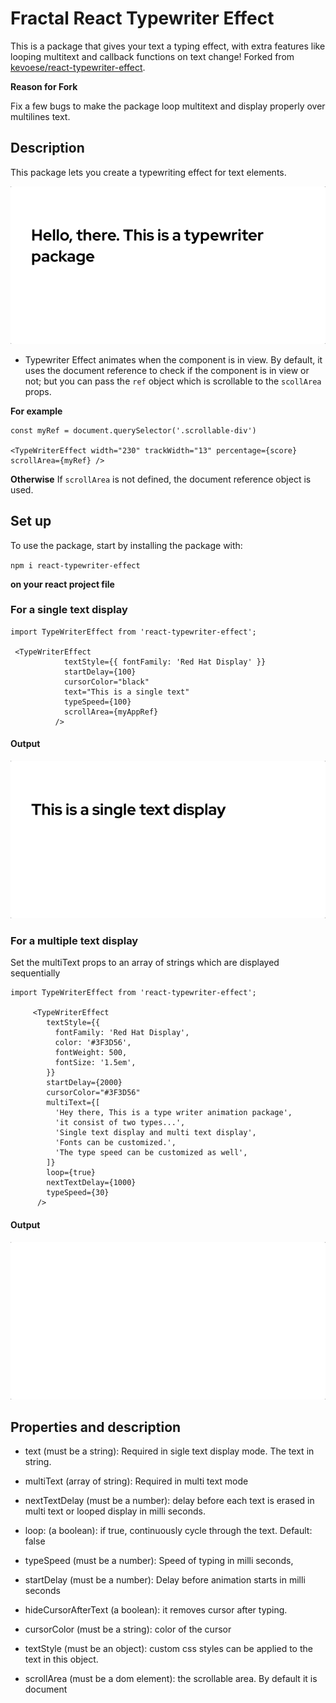 # Fractal React Typewriter Effect

This is a package that gives your text a typing effect, with extra features like looping multitext and callback functions on text change! Forked from [kevoese/react-typewriter-effect](https://github.com/kevoese/react-typewriter-effect).

**Reason for Fork**

Fix a few bugs to make the package loop multitext and display properly over multilines text.

## Description

This package lets you create a typewriting effect for text elements.

![Typewriter description](./images/singleTextDisplay1.gif)

- Typewriter Effect animates when the component is in view. By default, it uses the document reference to check if the component is in view or not; but you can pass the `ref` object which is scrollable to the `scollArea` props.

**For example**

```
const myRef = document.querySelector('.scrollable-div')

<TypeWriterEffect width="230" trackWidth="13" percentage={score} scrollArea={myRef} />
```

**Otherwise**
If `scrollArea` is not defined, the document reference object is used.

## Set up

To use the package, start by installing the package with:

`npm i react-typewriter-effect`

**on your react project file**

### For a single text display

```
import TypeWriterEffect from 'react-typewriter-effect';

 <TypeWriterEffect
            textStyle={{ fontFamily: 'Red Hat Display' }}
            startDelay={100}
            cursorColor="black"
            text="This is a single text"
            typeSpeed={100}
            scrollArea={myAppRef}
          />

```

#### Output

![single text display](./images/textDisplay.gif)

### For a multiple text display

Set the multiText props to an array of strings which are displayed sequentially

```
import TypeWriterEffect from 'react-typewriter-effect';

     <TypeWriterEffect
        textStyle={{
          fontFamily: 'Red Hat Display',
          color: '#3F3D56',
          fontWeight: 500,
          fontSize: '1.5em',
        }}
        startDelay={2000}
        cursorColor="#3F3D56"
        multiText={[
          'Hey there, This is a type writer animation package',
          'it consist of two types...',
          'Single text display and multi text display',
          'Fonts can be customized.',
          'The type speed can be customized as well',
        ]}
        loop={true}
        nextTextDelay={1000}
        typeSpeed={30}
      />
```

#### Output

![Rect bar](./images/multiText.gif)

## Properties and description

- text (must be a string): Required in sigle text display mode. The text in string.

- multiText (array of string): Required in multi text mode

- nextTextDelay (must be a number): delay before each text is erased in multi text or looped display in milli seconds.

- loop: (a boolean): if true, continuously cycle through the text. Default: false

- typeSpeed (must be a number): Speed of typing in milli seconds,

- startDelay (must be a number): Delay before animation starts in milli seconds

- hideCursorAfterText (a boolean): it removes cursor after typing.

- cursorColor (must be a string): color of the cursor

- textStyle (must be an object): custom css styles can be applied to the text in this object.

- scrollArea (must be a dom element): the scrollable area. By default it is document

